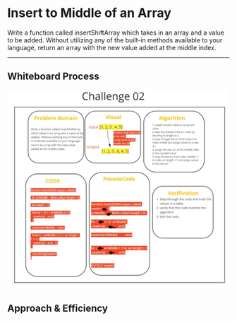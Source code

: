 # Insert to Middle of an Array
<!-- Description of the challenge -->

Write a function called insertShiftArray which takes in an array and a value to be added. Without utilizing any of the built-in methods available to your language, return an array with the new value added at the middle index.

---

## Whiteboard Process
<!-- Embedded whiteboard image -->
<img src="../img/array-insert-shift.jpg" alt="challenge 01 whiteboard">

## Approach & Efficiency
<!-- What approach did you take? Discuss Why. What is the Big O space/time for this approach? -->